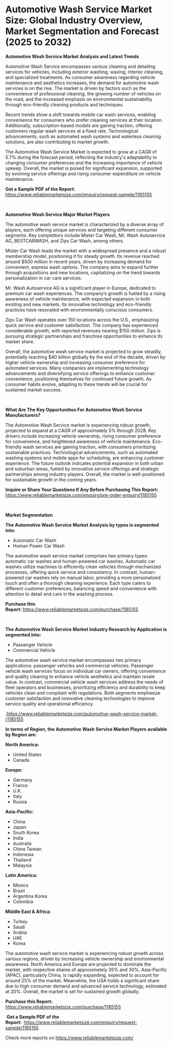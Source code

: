 <p><h1>Automotive Wash Service Market Size: Global Industry Overview, Market Segmentation and Forecast (2025 to 2032)</h1></p><p><strong>Automotive Wash Service Market Analysis and Latest Trends</strong></p>
<p><p>Automotive Wash Service encompasses various cleaning and detailing services for vehicles, including exterior washing, waxing, interior cleaning, and specialized treatments. As consumer awareness regarding vehicle maintenance and aesthetics increases, the demand for automotive wash services is on the rise. The market is driven by factors such as the convenience of professional cleaning, the growing number of vehicles on the road, and the increased emphasis on environmental sustainability through eco-friendly cleaning products and techniques.</p><p>Recent trends show a shift towards mobile car wash services, enabling convenience for consumers who prefer cleaning services at their location. Additionally, subscription-based models are gaining traction, offering customers regular wash services at a fixed rate. Technological advancements, such as automated wash systems and waterless cleaning solutions, are also contributing to market growth. </p><p>The Automotive Wash Service Market is expected to grow at a CAGR of 5.7% during the forecast period, reflecting the industry's adaptability to changing consumer preferences and the increasing importance of vehicle upkeep. Overall, the market is poised for significant expansion, supported by evolving service offerings and rising consumer expenditure on vehicle maintenance.</p></p>
<p><strong>Get a Sample PDF of the Report:&nbsp;</strong> <a href="https://www.reliablemarketsize.com/enquiry/request-sample/1185155?utm_campaign=2946&utm_medium=2&utm_source=Github&utm_content=ia&utm_term=28032025&utm_id=automotive-wash-service">https://www.reliablemarketsize.com/enquiry/request-sample/1185155</a></p>
<p>&nbsp;</p>
<p><strong>Automotive Wash Service Major Market Players</strong></p>
<p><p>The automotive wash service market is characterized by a diverse array of players, each offering unique services and targeting different consumer segments. Key competitors include Mister Car Wash, Mr. Wash Autoservice AG, BESTCARWASH, and Zips Car Wash, among others. </p><p>Mister Car Wash leads the market with a widespread presence and a robust membership model, positioning it for steady growth. Its revenue reached around $500 million in recent years, driven by increasing demand for convenient, express wash options. The company aims to expand further through acquisitions and new locations, capitalizing on the trend towards personalization in car care services.</p><p>Mr. Wash Autoservice AG is a significant player in Europe, dedicated to premium car wash experiences. The company’s growth is fueled by a rising awareness of vehicle maintenance, with expected expansion in both existing and new markets. Its innovative technology and eco-friendly practices have resonated with environmentally conscious consumers.</p><p>Zips Car Wash operates over 150 locations across the U.S., emphasizing quick service and customer satisfaction. The company has experienced considerable growth, with reported revenues nearing $150 million. Zips is pursuing strategic partnerships and franchise opportunities to enhance its market share.</p><p>Overall, the automotive wash service market is projected to grow steadily, potentially reaching $40 billion globally by the end of the decade, driven by higher vehicle ownership and increasing consumer preference for automated services. Many companies are implementing technology advancements and diversifying service offerings to enhance customer convenience, positioning themselves for continued future growth. As consumer habits evolve, adapting to these trends will be crucial for sustained market success.</p></p>
<p>&nbsp;</p>
<p><strong>What Are The Key Opportunities For Automotive Wash Service Manufacturers?</strong></p>
<p><p>The Automotive Wash Service market is experiencing robust growth, projected to expand at a CAGR of approximately 5% through 2028. Key drivers include increasing vehicle ownership, rising consumer preference for convenience, and heightened awareness of vehicle maintenance. Eco-friendly wash services are gaining traction, with consumers prioritizing sustainable practices. Technological advancements, such as automated washing systems and mobile apps for scheduling, are enhancing customer experience. The future outlook indicates potential expansion in both urban and suburban areas, fueled by innovative service offerings and strategic partnerships among industry players. Overall, the market is well-positioned for sustainable growth in the coming years.</p></p>
<p><strong>Inquire or Share Your Questions If Any Before Purchasing This Report:</strong> <a href="https://www.reliablemarketsize.com/enquiry/pre-order-enquiry/1185155?utm_campaign=2946&utm_medium=2&utm_source=Github&utm_content=ia&utm_term=28032025&utm_id=automotive-wash-service">https://www.reliablemarketsize.com/enquiry/pre-order-enquiry/1185155</a></p>
<p>&nbsp;</p>
<p><strong>Market Segmentation</strong></p>
<p><strong>The Automotive Wash Service Market Analysis by types is segmented into:</strong></p>
<p><ul><li>Automatic Car Wash</li><li>Human Power Car Wash</li></ul></p>
<p><p>The automotive wash service market comprises two primary types: automatic car washes and human-powered car washes. Automatic car washes utilize machines to efficiently clean vehicles through mechanized processes, offering quick service and consistency. In contrast, human-powered car washes rely on manual labor, providing a more personalized touch and often a thorough cleaning experience. Each type caters to different customer preferences, balancing speed and convenience with attention to detail and care in the washing process.</p></p>
<p><strong>Purchase this Report:&nbsp;</strong><a href="https://www.reliablemarketsize.com/purchase/1185155?utm_campaign=2946&utm_medium=2&utm_source=Github&utm_content=ia&utm_term=28032025&utm_id=automotive-wash-service">https://www.reliablemarketsize.com/purchase/1185155</a></p>
<p>&nbsp;</p>
<p><strong>The Automotive Wash Service Market Industry Research by Application is segmented into:</strong></p>
<p><ul><li>Passenger Vehicle</li><li>Commercial Vehicle</li></ul></p>
<p><p>The automotive wash service market encompasses two primary applications: passenger vehicles and commercial vehicles. Passenger vehicle wash services focus on individual car owners, offering convenience and quality cleaning to enhance vehicle aesthetics and maintain resale value. In contrast, commercial vehicle wash services address the needs of fleet operators and businesses, prioritizing efficiency and durability to keep vehicles clean and compliant with regulations. Both segments emphasize customer satisfaction and innovative cleaning technologies to improve service quality and operational efficiency.</p></p>
<p><a href="https://www.reliablemarketsize.com/automotive-wash-service-market-r1185155?utm_campaign=2946&utm_medium=2&utm_source=Github&utm_content=ia&utm_term=28032025&utm_id=automotive-wash-service">&nbsp;https://www.reliablemarketsize.com/automotive-wash-service-market-r1185155</a></p>
<p><strong>In terms of Region, the Automotive Wash Service Market Players available by Region are:</strong></p>
<p>
    <p> <strong> North America: </strong>
        <ul>
            <li>United States</li>
            <li>Canada</li>
        </ul>
        </p> 
    <p> <strong> Europe: </strong>
        <ul>
            <li>Germany</li>
            <li>France</li>
            <li>U.K.</li>
            <li>Italy</li>
            <li>Russia</li>
        </ul>
        </p> 
    <p> <strong> Asia-Pacific: </strong>
        <ul>
            <li>China</li>
            <li>Japan</li>
            <li>South Korea</li>
            <li>India</li>
            <li>Australia</li>
            <li>China Taiwan</li>
            <li>Indonesia</li>
            <li>Thailand</li>
            <li>Malaysia</li>
        </ul>
        </p> 
    <p> <strong> Latin America: </strong>
        <ul>
            <li>Mexico</li>
            <li>Brazil</li>
            <li>Argentina Korea</li>
            <li>Colombia</li>
        </ul>
        </p> 
    <p> <strong> Middle East & Africa: </strong>
        <ul>
            <li>Turkey</li>
            <li>Saudi</li>
            <li>Arabia</li>
            <li>UAE</li>
            <li>Korea</li>
        </ul>
    </p>
    </p>
<p><p>The automotive wash service market is experiencing robust growth across various regions, driven by increasing vehicle ownership and environmental awareness. North America and Europe are projected to dominate the market, with respective shares of approximately 35% and 30%. Asia-Pacific (APAC), particularly China, is rapidly expanding, expected to account for around 25% of the market. Meanwhile, the USA holds a significant share due to high consumer demand and advanced service technology, estimated at 20%. Overall, the market is set for sustained growth globally.</p></p>
<p><strong>Purchase this Report: </strong><a href="https://www.reliablemarketsize.com/purchase/1185155?utm_campaign=2946&utm_medium=2&utm_source=Github&utm_content=ia&utm_term=28032025&utm_id=automotive-wash-service">https://www.reliablemarketsize.com/purchase/1185155</a></p>
<p>&nbsp;<strong>Get a Sample PDF of the Report:&nbsp;&nbsp;</strong><a href="https://www.reliablemarketsize.com/enquiry/request-sample/1185155?utm_campaign=2946&utm_medium=2&utm_source=Github&utm_content=ia&utm_term=28032025&utm_id=automotive-wash-service">https://www.reliablemarketsize.com/enquiry/request-sample/1185155</a></p>
<p><strong></strong></p>
<p>Check more reports on <a href="https://www.reliablemarketsize.com/?utm_campaign=2946&utm_medium=2&utm_source=Github&utm_content=ia&utm_term=28032025&utm_id=automotive-wash-service">https://www.reliablemarketsize.com/</a></p>